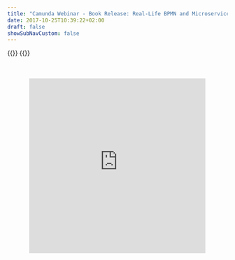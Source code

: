 ```yaml
---
title: "Camunda Webinar - Book Release: Real-Life BPMN and Microservices"
date: 2017-10-25T10:39:22+02:00
draft: false
showSubNavCustom: false
---
```


{{<highlight title="Camunda Webinar - Book Release: Real-Life BPMN and Microservices" >}}
{{</highlight>}}
<div align="center" style="margin-bottom: 100px;margin-top: 50px;">
  <iframe src="https://player.vimeo.com/video/366964329" class="embed-responsive-item" width="80%" height="400" frameborder="0" allow="fullscreen"></iframe>
</div>
